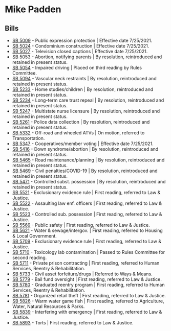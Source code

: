 # Mike Padden
## Bills
* [SB 5009](/bill/2021-22/sb/5009/) - Public expression protection | Effective date 7/25/2021.
* [SB 5024](/bill/2021-22/sb/5024/) - Condominium construction | Effective date 7/25/2021.
* [SB 5027](/bill/2021-22/sb/5027/) - Television closed captions | Effective date 7/25/2021.
* [SB 5053](/bill/2021-22/sb/5053/) - Abortion, notifying parents | By resolution, reintroduced and retained in present status.
* [SB 5054](/bill/2021-22/sb/5054/) - Impaired driving | Placed on third reading by Rules Committee.
* [SB 5094](/bill/2021-22/sb/5094/) - Vascular neck restraints | By resolution, reintroduced and retained in present status.
* [SB 5233](/bill/2021-22/sb/5233/) - Home studies/children | By resolution, reintroduced and retained in present status.
* [SB 5234](/bill/2021-22/sb/5234/) - Long-term care trust repeal | By resolution, reintroduced and retained in present status.
* [SB 5247](/bill/2021-22/sb/5247/) - Multistate nurse licensure | By resolution, reintroduced and retained in present status.
* [SB 5261](/bill/2021-22/sb/5261/) - Police data collection | By resolution, reintroduced and retained in present status.
* [SB 5332](/bill/2021-22/sb/5332/) - Off-road and wheeled ATVs | On motion, referred to Transportation.
* [SB 5347](/bill/2021-22/sb/5347/) - Cooperatives/member voting | Effective date 7/25/2021.
* [SB 5416](/bill/2021-22/sb/5416/) - Down syndrome/abortion | By resolution, reintroduced and retained in present status.
* [SB 5465](/bill/2021-22/sb/5465/) - Road maintenance/planning | By resolution, reintroduced and retained in present status.
* [SB 5469](/bill/2021-22/sb/5469/) - Civil penalties/COVID-19 | By resolution, reintroduced and retained in present status.
* [SB 5471](/bill/2021-22/sb/5471/) - Controlled subst. possession | By resolution, reintroduced and retained in present status.
* [SB 5521](/bill/2021-22/sb/5521/) - Exclusionary evidence rule | First reading, referred to Law & Justice.
* [SB 5522](/bill/2021-22/sb/5522/) - Assaulting law enf. officers | First reading, referred to Law & Justice.
* [SB 5523](/bill/2021-22/sb/5523/) - Controlled sub. possession | First reading, referred to Law & Justice.
* [SB 5569](/bill/2021-22/sb/5569/) - Public safety | First reading, referred to Law & Justice.
* [SB 5621](/bill/2021-22/sb/5621/) - Water & sewage/intergov. | First reading, referred to Housing & Local Government.
* [SB 5709](/bill/2021-22/sb/5709/) - Exclusionary evidence rule | First reading, referred to Law & Justice.
* [SB 5710](/bill/2021-22/sb/5710/) - Toxicology lab contamination | Passed to Rules Committee for second reading.
* [SB 5711](/bill/2021-22/sb/5711/) - Private prison contracting | First reading, referred to Human Services, Reentry & Rehabilitation.
* [SB 5733](/bill/2021-22/sb/5733/) - Civil asset forfeiture/drugs | Referred to Ways & Means.
* [SB 5779](/bill/2021-22/sb/5779/) - Bail fund oversight | First reading, referred to Law & Justice.
* [SB 5780](/bill/2021-22/sb/5780/) - Graduated reentry program | First reading, referred to Human Services, Reentry & Rehabilitation.
* [SB 5781](/bill/2021-22/sb/5781/) - Organized retail theft | First reading, referred to Law & Justice.
* [SB 5826](/bill/2021-22/sb/5826/) - Warm water game fish | First reading, referred to Agriculture, Water, Natural Resources & Parks.
* [SB 5839](/bill/2021-22/sb/5839/) - Interfering with emergency | First reading, referred to Law & Justice.
* [SB 5893](/bill/2021-22/sb/5893/) - Torts | First reading, referred to Law & Justice.
